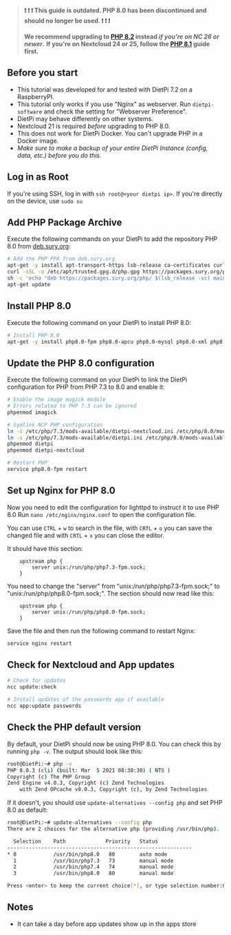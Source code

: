 > **❗ ❗ ❗ This guide is outdated. PHP 8.0 has been discontinued and should no longer be used. ❗ ❗ ❗**
>
> **We recommend upgrading to [PHP 8.2](./Upgrade-to-PHP-8.2-with-Nginx) instead _if you're on NC 26 or newer_.**
> **If you're on Nextcloud 24 or 25, follow the [PHP 8.1](./Upgrade-to-PHP-8.1-with-Nginx) guide first.**

## Before you start
- This tutorial was developed for and tested with DietPi 7.2 on a RaspberryPI.
- This tutorial only works if you use "Nginx" as webserver.
  Run `dietpi-software` and check the setting for "Webserver Preference".
- DietPi may behave differently on other systems.
- Nextcloud 21 is required _before_ upgrading to PHP 8.0.
- This does not work for DietPi Docker. You can't upgrade PHP in a Docker image.
- _Make sure to make a backup of your entire DietPi Instance (config, data, etc.) before you do this._



## Log in as Root
If you're using SSH, log in with `ssh root@<your dietpi ip>`.
If you're directly on the device, use `sudo su`



## Add PHP Package Archive
Execute the following commands on your DietPi to add the repository PHP 8.0 from [deb.sury.org](https://deb.sury.org/#php-packages):

```bash
# Add the PHP PPA from deb.sury.org
apt-get -y install apt-transport-https lsb-release ca-certificates curl
curl -sSL -o /etc/apt/trusted.gpg.d/php.gpg https://packages.sury.org/php/apt.gpg
sh -c 'echo "deb https://packages.sury.org/php/ $(lsb_release -sc) main" > /etc/apt/sources.list.d/php.list'
apt-get update
```



## Install PHP 8.0
Execute the following command on your DietPi to install PHP 8.0:

```bash
# Install PHP 8.0
apt-get -y install php8.0-fpm php8.0-apcu php8.0-mysql php8.0-xml php8.0-zip php8.0-mbstring php8.0-gd php8.0-curl php8.0-redis php8.0-intl php8.0-bcmath php8.0-gmp php8.0-imagick imagemagick
```



## Update the PHP 8.0 configuration
Execute the following command on your DietPi to link the DietPi configuration for PHP from PHP 7.3 to 8.0 and enable it:
```bash
# Enable the image magick module
# Errors related to PHP 7.3 can be ignored
phpenmod imagick

# Symlink NCP PHP configuration
ln -s /etc/php/7.3/mods-available/dietpi-nextcloud.ini /etc/php/8.0/mods-available/dietpi-nextcloud.ini
ln -s /etc/php/7.3/mods-available/dietpi.ini /etc/php/8.0/mods-available/dietpi.ini
phpenmod dietpi
phpenmod dietpi-nextcloud

# Restart PHP
service php8.0-fpm restart
```


## Set up Nginx for PHP 8.0
Now you need to edit the configuration for lighttpd to instruct it to use PHP 8.0
Run `nano /etc/nginx/nginx.conf` to open the configuration file.

You can use `CTRL` + `w` to search in the file,
with `CRTL` + `o` you can save the changed file and
with `CRTL` + `x` you can close the editor.

It should have this section:
```
	upstream php {
		server unix:/run/php/php7.3-fpm.sock;
	}
```

You need to change the "server" from "unix:/run/php/php7.3-fpm.sock;" to "unix:/run/php/php8.0-fpm.sock;".
The section should now read like this:
```
	upstream php {
		server unix:/run/php/php8.0-fpm.sock;
	}
```
Save the file and then run the following command to restart Nginx:
```bash
service nginx restart
```



## Check for Nextcloud and App updates
```bash
# Check for updates
ncc update:check

# Install updates of the passwords app if available
ncc app:update passwords
```


## Check the PHP default version
By default, your DietPi should now be using PHP 8.0.
You can check this by running `php -v`. The output should look like this:
```bash
root@DietPi:~# php -v
PHP 8.0.3 (cli) (built: Mar  5 2021 08:38:30) ( NTS )
Copyright (c) The PHP Group
Zend Engine v4.0.3, Copyright (c) Zend Technologies
    with Zend OPcache v8.0.3, Copyright (c), by Zend Technologies
```

If it doesn't, you should use `update-alternatives --config php` and set PHP 8.0 as default:
```bash
root@DietPi:~# update-alternatives --config php
There are 2 choices for the alternative php (providing /usr/bin/php).

  Selection    Path             Priority   Status
------------------------------------------------------------
* 0            /usr/bin/php8.0   80        auto mode
  1            /usr/bin/php7.3   73        manual mode
  2            /usr/bin/php7.4   74        manual mode
  3            /usr/bin/php8.0   80        manual mode

Press <enter> to keep the current choice[*], or type selection number:0
```

## Notes
- It can take a day before app updates show up in the apps store